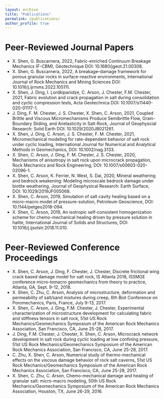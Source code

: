 ```yaml
---
layout: archive
title: "Publications"
permalink: /publications/
author_profile: true
---
```


Peer-Reviewed Journal Papers
======
* X. Shen, G. Buscarnera, 2022, Fabric-enriched Continuum Breakage Mechanics
(F-CBM), Géotechnique DOI: 10.1680/jgeot.21.00308.
* X. Shen, G. Buscarnera, 2022, A breakage–damage framework for porous granular
rocks in surface-reactive environments, International Journal of Rock Mechanics and
Mining Sciences DOI: 10.1016/j.ijrmms.2022.105111.
* X. Shen, J. Ding, I. Lordkipanidze, C. Arson, J. Chester, F.M. Chester, 2021, Fabric
evolution and crack propagation in salt during consolidation and cyclic compression
tests, Acta Geotechnica DOI: 10.1007/s11440-020-01117-1.
* J. Ding, F. M. Chester, J. S. Chester, X. Shen, C. Arson, 2021, Coupled Brittle
and Viscous Micromechanisms Produce Semibrittle Flow, Grain-Boundary Sliding,
and Anelasticity in Salt-Rock, Journal of Geophyscial Research: Solid Earth DOI:
10.1029/2020JB021261.
* X. Shen, J. Ding, C. Arson, J. S. Chester, F. M. Chester, 2021, Micromechanical modeling
for rate-dependent behavior of salt rock under cyclic loading, International Journal
for Numerical and Analytical Methods in Geomechanics, DOI: 10.1002/nag.3133.
* X. Shen, C. Arson, J. Ding, F. M. Chester, J. S. Chester, 2020, Mechanisms of
anisotropy in salt rock upon microcrack propagation, Rock Mechanics and Rock
Engineering, DOI: 10.1007/s00603-020-02096-1.
* X. Shen, C. Arson, K. Ferrier, N. West, S. Dai, 2020, Mineral weathering and bedrock
weakening: Modeling microscale bedrock damage under biotite weathering, Journal
of Geophysical Research: Earth Surface, DOI: 10.1029/2019JF005068.
* X. Shen, C. Arson, 2019, Simulation of salt cavity healing based on a micro-macro
model of pressure-solution, Petroleum Geoscience, DOI: 10.1144/petgeo2018-094.
* X. Shen, C. Arson, 2019, An isotropic self-consistent homogenization scheme for
chemo-mechanical healing driven by pressure solution in halite, International Journal
of Solids and Structures, DOI: 10.1016/j.ijsolstr.2018.11.010.

Peer-Reviewed Conference Proceedings
======
* X. Shen, C. Arson, J. Ding, F. Chester, J. Chester, Discrete frictional wing crack
based damage model for salt rock, IS Atlanta 2018, ISSMGE conference micro-tomacro
geomechanics from theory to practice, Atlanta, GA, Sept. 9-12, 2018.
* X. Shen, C. Zhu, C. Arson, Analysis of microstructure, deformation and permeability
of salt/sand mixtures during creep, 6th Biot Conference on Poromechanics, Paris,
France, July 9-13, 2017.
* X. Shen, C. Arson, J. Ding, F.M. Chester, J. Chester, Experimental characterization
of microstructure development for calculating fabric and stiffness tensors in salt rock,
51st US Rock Mechanics/Geomechanics Symposium of the American Rock Mechanics
Association, San Francisco, CA, June 25-28, 2017.
* J. Ding, F.M. Chester, J. Chester, X. Shen, C. Arson, Microcrack network development
in salt rock during cyclic loading at low confining pressure, 51st US Rock
Mechanics/Geomechanics Symposium of the American Rock Mechanics Association,
San Francisco, CA, June 25-28, 2017.
* C. Zhu, X. Shen, C. Arson, Numerical study of thermo-mechanical effects on the
viscous damage behavior of rock salt caverns, 51st US Rock Mechanics/Geomechanics
Symposium of the American Rock Mechanics Association, San Francisco, CA, June
25-28, 2017.
* X. Shen, C. Zhu, C. Arson, Chemo-mechanical damage and healing of granular salt:
micro-macro modeling, 50th US Rock Mechanics/Geomechanics Symposium of the
American Rock Mechanics Association, Houston, TX, June 26-29, 2016.
